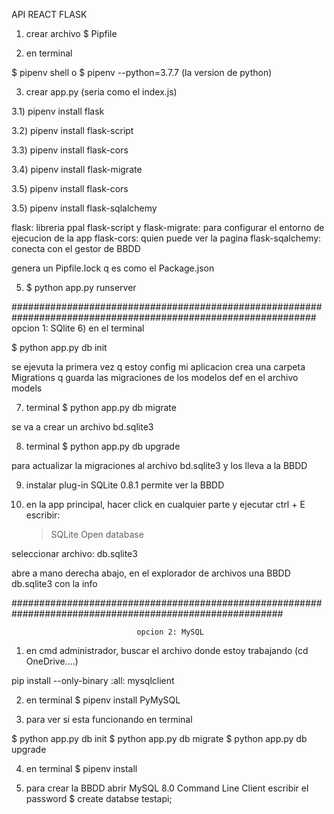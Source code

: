 API REACT FLASK

1) crear archivo $ Pipfile


2) en terminal

$ pipenv shell 
o
$ pipenv --python=3.7.7 (la version de python)


3) crear app.py (seria como el index.js)

3.1) pipenv install flask

3.2) pipenv install flask-script

3.3) pipenv install flask-cors

3.4) pipenv install flask-migrate

3.5) pipenv install flask-cors

3.5) pipenv install flask-sqlalchemy

flask: libreria ppal
flask-script y flask-migrate: para configurar el entorno de ejecucion de la app 
flask-cors: quien puede ver la pagina
flask-sqalchemy: conecta con el gestor de BBDD

genera un Pipfile.lock q es como el Package.json


5) $ python app.py runserver

###############################################################################################################
                                            opcion 1: SQlite
6) en el terminal

$ python app.py db init

se ejevuta la primera vez q estoy config mi aplicacion
crea una carpeta Migrations q guarda las migraciones de los modelos def en el archivo models

7) terminal
$ python app.py db migrate

se va a crear un archivo bd.sqlite3


8) terminal
$ python app.py db upgrade

para actualizar la migraciones al archivo bd.sqlite3 y los lleva a la BBDD

9) instalar plug-in SQLite 0.8.1
permite ver la BBDD

10) en la app principal, hacer click en cualquier parte y ejecutar ctrl + E
escribir:
    >SQLite Open database

seleccionar archivo:
    db.sqlite3

abre a mano derecha abajo, en el explorador de archivos una BBDD db.sqlite3 con la info

#########################################################################################################
                                
                                opcion 2: MySQL
1) en cmd administrador, buscar el archivo donde estoy trabajando (cd OneDrive....)

pip install --only-binary :all: mysqlclient


2) en terminal 
    $ pipenv install PyMySQL


3) para ver si esta funcionando en terminal

$ python app.py db init
$ python app.py db migrate
$ python app.py db upgrade


4) en terminal 
$ pipenv install


6) para crear la BBDD
abrir MySQL 8.0 Command Line Client
    escribir el password
    $ create databse testapi;

